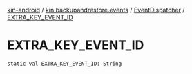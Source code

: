 [kin-android](../../index.md) / [kin.backupandrestore.events](../index.md) / [EventDispatcher](index.md) / [EXTRA_KEY_EVENT_ID](./-e-x-t-r-a_-k-e-y_-e-v-e-n-t_-i-d.md)

# EXTRA_KEY_EVENT_ID

`static val EXTRA_KEY_EVENT_ID: `[`String`](https://kotlinlang.org/api/latest/jvm/stdlib/kotlin/-string/index.html)